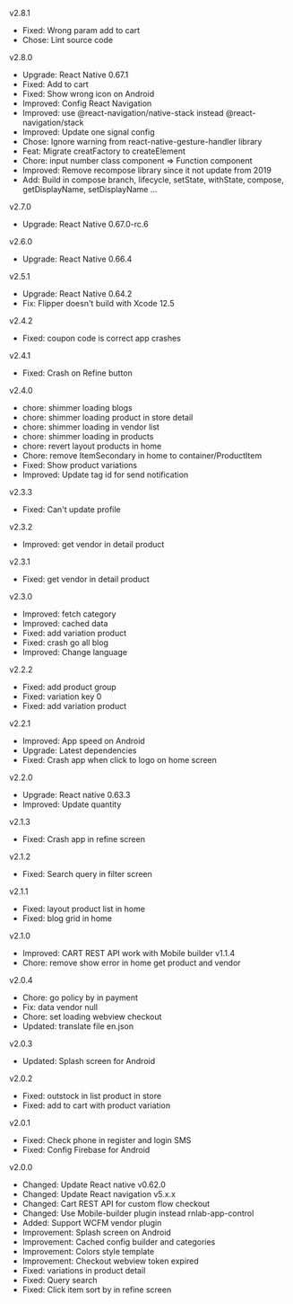 v2.8.1
- Fixed: Wrong param add to cart
- Chose: Lint source code

v2.8.0
- Upgrade: React Native 0.67.1
- Fixed: Add to cart
- Fixed: Show wrong icon on Android
- Improved: Config React Navigation
- Improved: use @react-navigation/native-stack instead @react-navigation/stack
- Improved: Update one signal config
- Chose: Ignore warning from react-native-gesture-handler library
- Feat: Migrate creatFactory to createElement
- Chore: input number class component => Function component
- Improved: Remove recompose library since it not update from 2019
- Add: Build in compose branch, lifecycle, setState, withState, compose, getDisplayName, setDisplayName ...

v2.7.0
- Upgrade: React Native 0.67.0-rc.6

v2.6.0
- Upgrade: React Native 0.66.4

v2.5.1
- Upgrade: React Native 0.64.2
- Fix: Flipper doesn't build with Xcode 12.5

v2.4.2
- Fixed: coupon code is correct app crashes

v2.4.1
- Fixed: Crash on Refine button

v2.4.0
- chore: shimmer loading blogs
- chore: shimmer loading product in store detail
- chore: shimmer loading in vendor list
- chore: shimmer loading in products
- chore: revert layout products in home
- Chore: remove ItemSecondary in home to container/ProductItem
- Fixed: Show product variations
- Improved: Update tag id for send notification

v2.3.3
- Fixed: Can't update profile

v2.3.2
- Improved: get vendor in detail product

v2.3.1
- Fixed: get vendor in detail product

v2.3.0
- Improved: fetch category
- Improved: cached data
- Fixed: add variation product
- Fixed: crash go all blog
- Improved: Change language

v2.2.2
- Fixed: add product group
- Fixed: variation key 0
- Fixed: add variation product

v2.2.1
- Improved: App speed on Android
- Upgrade: Latest dependencies
- Fixed: Crash app when click to logo on home screen

v2.2.0
- Upgrade: React native 0.63.3
- Improved: Update quantity

v2.1.3
- Fixed: Crash app in refine screen

v2.1.2
- Fixed: Search query in filter screen

v2.1.1
- Fixed: layout product list in home
- Fixed: blog grid in home

v2.1.0
- Improved: CART REST API work with Mobile builder v1.1.4
- Chore: remove show error in home get product and vendor

v2.0.4
- Chore: go policy by in payment
- Fix: data vendor null
- Chore: set loading webview checkout
- Updated: translate file en.json

v2.0.3
- Updated: Splash screen for Android

v2.0.2
- Fixed: outstock in list product in store
- Fixed: add to cart with product variation

v2.0.1
- Fixed: Check phone in register and login SMS
- Fixed: Config Firebase for Android

v2.0.0
- Changed: Update React native v0.62.0
- Changed: Update React navigation v5.x.x
- Changed: Cart REST API for custom flow checkout
- Changed: Use Mobile-builder plugin instead rnlab-app-control
- Added: Support WCFM vendor plugin
- Improvement: Splash screen on Android
- Improvement: Cached config builder and categories
- Improvement: Colors style template
- Improvement: Checkout webview token expired
- Fixed: variations in product detail
- Fixed: Query search
- Fixed: Click item sort by in refine screen
